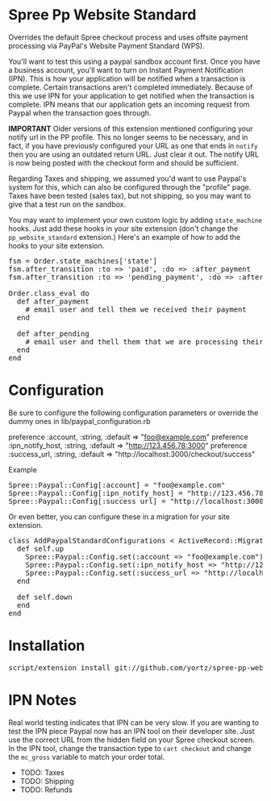 # Spree Pp Website Standard

Overrides the default Spree checkout process and uses offsite payment processing via PayPal's Website Payment Standard (WPS).  

You'll want to test this using a paypal sandbox account first.  Once you have a business account, you'll want to turn on Instant Payment Notification (IPN).  This is how your application will be notified when a transaction is complete.  Certain transactions aren't completed immediately.  Because of this we use IPN for your application to get notified when the transaction is complete.  IPN means that our application gets an incoming request from Paypal when the transaction goes through.  

__IMPORTANT__
Older versions of this extension mentioned configuring your notify url in the PP profile.  This no longer seems to be necessary, and in fact, if you have previously configured your URL as one that ends in `notify` then you are using an outdated return URL.  Just clear it out.  The notify URL is now being posted with the checkout form and should be sufficient.

Regarding Taxes and shipping, we assumed you'd want to use Paypal's system for this, which can also be configured through the "profile" page.  Taxes have been tested (sales tax), but not shipping, so you may want to give that a test run on the sandbox.

You may want to implement your own custom logic by adding `state_machine` hooks.  Just add these hooks in your site extension (don't change the `pp_website_standard` extension.) Here's an example of how to add the hooks to your site extension.

<pre>
fsm = Order.state_machines['state']  
fsm.after_transition :to => 'paid', :do => :after_payment
fsm.after_transition :to => 'pending_payment', :do => :after_pending  

Order.class_eval do  
  def after_payment
    # email user and tell them we received their payment
  end
  
  def after_pending
    # email user and thell them that we are processing their order, etc.
  end
end
</pre>  
        
# Configuration

Be sure to configure the following configuration parameters or override the dummy ones in lib/paypal_configuration.rb

preference :account, :string, :default => "foo@example.com"
preference :ipn_notify_host, :string, :default => "http://123.456.78:3000"
preference :success_url, :string, :default => "http://localhost:3000/checkout/success"

Example

<pre>
Spree::Paypal::Config[:account] = "foo@example.com"
Spree::Paypal::Config[:ipn_notify_host] = "http://123.456.78:3000"
Spree::Paypal::Config[:success_url] = "http://localhost:3000/checkout/success"
</pre>

Or even better, you can configure these in a migration for your site extension.

<pre>
class AddPaypalStandardConfigurations < ActiveRecord::Migration
  def self.up
    Spree::Paypal::Config.set(:account => "foo@example.com")
    Spree::Paypal::Config.set(:ipn_notify_host => "http://123.456.78:3000")
    Spree::Paypal::Config.set(:success_url => "http://localhost:3000/checkout/success")
  end

  def self.down
  end
end
</pre>

# Installation 

<pre>
script/extension install git://github.com/yortz/spree-pp-website-standard.git  
</pre>

# IPN Notes

Real world testing indicates that IPN can be very slow.  If you are wanting to test the IPN piece Paypal now has an IPN tool on their developer site.  Just use the correct URL from the hidden field on your Spree checkout screen.  In the IPN tool, change the transaction type to `cart checkout` and change the `mc_gross` variable to match your order total.

* TODO: Taxes
* TODO: Shipping
* TODO: Refunds
